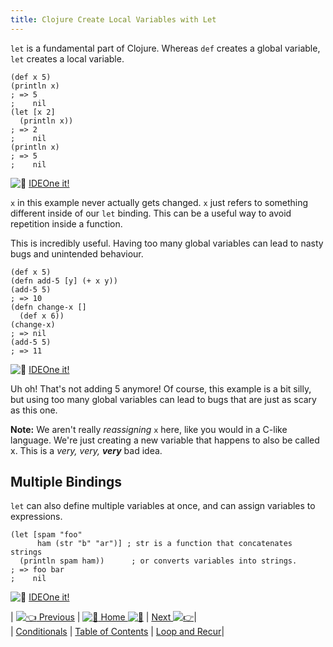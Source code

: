 ```yaml
---
title: Clojure Create Local Variables with Let
---
```

`let` is a fundamental part of Clojure. Whereas `def` creates a global variable, `let` creates a local variable.

    (def x 5)
    (println x)
    ; => 5
    ;    nil
    (let [x 2]
      (println x))
    ; => 2
    ;    nil
    (println x)
    ; => 5
    ;    nil

![:rocket:](//forum.freecodecamp.com/images/emoji/emoji_one/rocket.png?v=2 ":rocket:") <a href='https://ideone.com/xcNth2' target='_blank' rel='nofollow'>IDEOne it!</a>

`x` in this example never actually gets changed. `x` just refers to something different inside of our `let` binding. This can be a useful way to avoid repetition inside a function.

This is incredibly useful. Having too many global variables can lead to nasty bugs and unintended behaviour.

    (def x 5)
    (defn add-5 [y] (+ x y))
    (add-5 5)
    ; => 10
    (defn change-x []
      (def x 6))
    (change-x)
    ; => nil
    (add-5 5)
    ; => 11

![:rocket:](//forum.freecodecamp.com/images/emoji/emoji_one/rocket.png?v=2 ":rocket:") <a href='https://ideone.com/MFjA3C' target='_blank' rel='nofollow'>IDEOne it!</a>

Uh oh! That's not adding 5 anymore! Of course, this example is a bit silly, but using too many global variables can lead to bugs that are just as scary as this one.

**Note:** We aren't really _reassigning_ `x` here, like you would in a C-like language. We're just creating a new variable that happens to also be called x. This is a _very, very, **very**_ bad idea.

## Multiple Bindings

`let` can also define multiple variables at once, and can assign variables to expressions.

    (let [spam "foo"
          ham (str "b" "ar")] ; str is a function that concatenates strings
      (println spam ham))      ; or converts variables into strings.
    ; => foo bar
    ;    nil

![:rocket:](//forum.freecodecamp.com/images/emoji/emoji_one/rocket.png?v=2 ":rocket:") <a href='https://ideone.com/y5EBIM' target='_blank' rel='nofollow'>IDEOne it!</a>

| [![:point_left:](//forum.freecodecamp.com/images/emoji/emoji_one/point_left.png?v=2 ":point_left:") Previous](//forum.freecodecamp.com/t/clojure-conditionals/18412) | [![:book:](//forum.freecodecamp.com/images/emoji/emoji_one/book.png?v=2 ":book:") Home ![:book:](//forum.freecodecamp.com/images/emoji/emoji_one/book.png?v=2 ":book:")](//forum.freecodecamp.com/t/clojure-resources/18422) | [Next ![:point_right:](//forum.freecodecamp.com/images/emoji/emoji_one/point_right.png?v=2 ":point_right:")](//forum.freecodecamp.com/t/clojure-loop-recur/18418)|  
| [Conditionals](//forum.freecodecamp.com/t/clojure-conditionals/18412) | [Table of Contents](//forum.freecodecamp.com/t/clojure-resources/18422) | [Loop and Recur](//forum.freecodecamp.com/t/clojure-loop-recur/18418)|